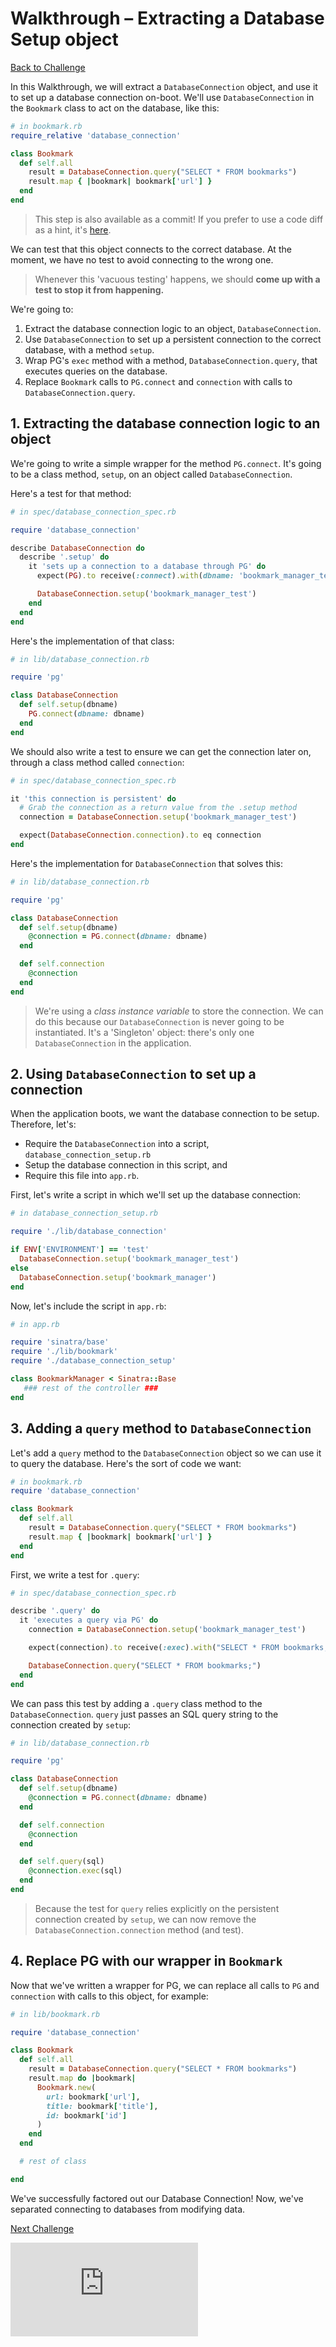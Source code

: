 # Walkthrough – Extracting a Database Setup object

[Back to Challenge](../14_extracting_a_database_setup_object.md)

In this Walkthrough, we will extract a `DatabaseConnection` object, and use it to set up a database connection on-boot. We'll use `DatabaseConnection` in the `Bookmark` class to act on the database, like this:

```ruby
# in bookmark.rb
require_relative 'database_connection'

class Bookmark
  def self.all
    result = DatabaseConnection.query("SELECT * FROM bookmarks")
    result.map { |bookmark| bookmark['url'] }
  end
end
```

> This step is also available as a commit! If you prefer to use a code diff as a hint, it's [here](https://github.com/makersacademy/bookmark_manager_example/commit/af48daa0704a955b50429048e8eeb24521660f1b).

We can test that this object connects to the correct database. At the moment, we have no test to avoid connecting to the wrong one.

> Whenever this 'vacuous testing' happens, we should **come up with a test to stop it from happening.**

We're going to:

1. Extract the database connection logic to an object, `DatabaseConnection`.
2. Use `DatabaseConnection` to set up a persistent connection to the correct database, with a method `setup`.
3. Wrap PG's `exec` method with a method, `DatabaseConnection.query`, that executes queries on the database.
4. Replace `Bookmark` calls to `PG.connect` and `connection` with calls to `DatabaseConnection.query`.

## 1. Extracting the database connection logic to an object

We're going to write a simple wrapper for the method `PG.connect`. It's going to be a class method, `setup`, on an object called `DatabaseConnection`.

Here's a test for that method:

```ruby
# in spec/database_connection_spec.rb

require 'database_connection'

describe DatabaseConnection do
  describe '.setup' do
    it 'sets up a connection to a database through PG' do
      expect(PG).to receive(:connect).with(dbname: 'bookmark_manager_test')

      DatabaseConnection.setup('bookmark_manager_test')
    end
  end
end
```

Here's the implementation of that class:

```ruby
# in lib/database_connection.rb

require 'pg'

class DatabaseConnection
  def self.setup(dbname)
    PG.connect(dbname: dbname)
  end
end
```

We should also write a test to ensure we can get the connection later on, through a class method called `connection`:

```ruby
# in spec/database_connection_spec.rb

it 'this connection is persistent' do
  # Grab the connection as a return value from the .setup method
  connection = DatabaseConnection.setup('bookmark_manager_test')

  expect(DatabaseConnection.connection).to eq connection
end
```

Here's the implementation for `DatabaseConnection` that solves this:

```ruby
# in lib/database_connection.rb

require 'pg'

class DatabaseConnection
  def self.setup(dbname)
    @connection = PG.connect(dbname: dbname)
  end

  def self.connection
    @connection
  end
end
```

> We're using a _class instance variable_ to store the connection. We can do this because our `DatabaseConnection` is never going to be instantiated. It's a 'Singleton' object: there's only one `DatabaseConnection` in the application.

## 2. Using `DatabaseConnection` to set up a connection

When the application boots, we want the database connection to be setup. Therefore, let's:

- Require the `DatabaseConnection` into a script, `database_connection_setup.rb`
- Setup the database connection in this script, and
- Require this file into `app.rb`.

First, let's write a script in which we'll set up the database connection:

```ruby
# in database_connection_setup.rb

require './lib/database_connection'

if ENV['ENVIRONMENT'] == 'test'
  DatabaseConnection.setup('bookmark_manager_test')
else
  DatabaseConnection.setup('bookmark_manager')
end
```

Now, let's include the script in `app.rb`:

```ruby
# in app.rb

require 'sinatra/base'
require './lib/bookmark'
require './database_connection_setup'

class BookmarkManager < Sinatra::Base
   ### rest of the controller ###
end
```

## 3. Adding a `query` method to `DatabaseConnection`

Let's add a `query` method to the `DatabaseConnection` object so we can use it to query the database. Here's the sort of code we want:

```ruby
# in bookmark.rb
require 'database_connection'

class Bookmark
  def self.all
    result = DatabaseConnection.query("SELECT * FROM bookmarks")
    result.map { |bookmark| bookmark['url'] }
  end
end
```

First, we write a test for `.query`:

```ruby
# in spec/database_connection_spec.rb

describe '.query' do
  it 'executes a query via PG' do
    connection = DatabaseConnection.setup('bookmark_manager_test')

    expect(connection).to receive(:exec).with("SELECT * FROM bookmarks;")

    DatabaseConnection.query("SELECT * FROM bookmarks;")
  end
end
```

We can pass this test by adding a `.query` class method to the `DatabaseConnection`. `query` just passes an SQL query string to the connection created by `setup`:

```ruby
# in lib/database_connection.rb

require 'pg'

class DatabaseConnection
  def self.setup(dbname)
    @connection = PG.connect(dbname: dbname)
  end

  def self.connection
    @connection
  end

  def self.query(sql)
    @connection.exec(sql)
  end
end
```

> Because the test for `query` relies explicitly on the persistent connection created by `setup`, we can now remove the `DatabaseConnection.connection` method (and test).

## 4. Replace PG with our wrapper in `Bookmark`

Now that we've written a wrapper for PG, we can replace all calls to `PG` and `connection` with calls to this object, for example:

```ruby
# in lib/bookmark.rb

require 'database_connection'

class Bookmark
  def self.all
    result = DatabaseConnection.query("SELECT * FROM bookmarks")
    result.map do |bookmark|
      Bookmark.new(
        url: bookmark['url'],
        title: bookmark['title'],
        id: bookmark['id']
      )
    end
  end

  # rest of class

end
```

We've successfully factored out our Database Connection! Now, we've separated connecting to databases from modifying data.

[Next Challenge](../15_validating_bookmarks.md)


![Tracking pixel](https://githubanalytics.herokuapp.com/course/bookmark_manager/walkthroughs/14.md)
